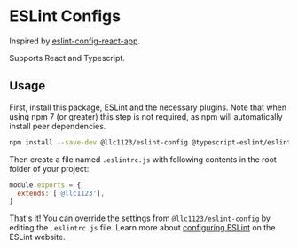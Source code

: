 # ESLint Configs


Inspired by [eslint-config-react-app](https://github.com/facebook/create-react-app/tree/main/packages/eslint-config-react-app).

Supports React and Typescript.

## Usage

First, install this package, ESLint and the necessary plugins. Note that when using npm 7 (or greater) this step is not required, as npm will automatically install peer dependencies.

```sh
npm install --save-dev @llc1123/eslint-config @typescript-eslint/eslint-plugin @typescript-eslint/parser eslint eslint-config-prettier eslint-plugin-import eslint-plugin-prettier eslint-plugin-react eslint-plugin-react-hooks prettier
```

Then create a file named `.eslintrc.js` with following contents in the root folder of your project:

```javascript
module.exports = {
  extends: ['@llc1123'],
}
```

That's it! You can override the settings from `@llc1123/eslint-config` by editing the `.eslintrc.js` file. Learn more about [configuring ESLint](https://eslint.org/docs/user-guide/configuring) on the ESLint website.